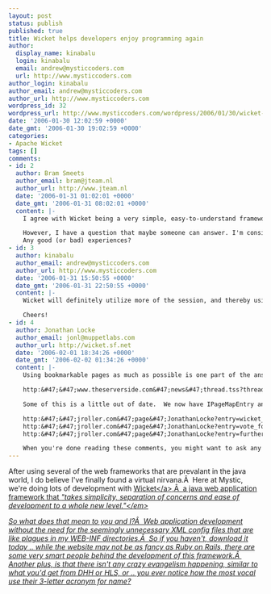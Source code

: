 ```yaml
---
layout: post
status: publish
published: true
title: Wicket helps developers enjoy programming again
author:
  display_name: kinabalu
  login: kinabalu
  email: andrew@mysticcoders.com
  url: http://www.mysticcoders.com
author_login: kinabalu
author_email: andrew@mysticcoders.com
author_url: http://www.mysticcoders.com
wordpress_id: 32
wordpress_url: http://www.mysticcoders.com/wordpress/2006/01/30/wicket-helps-developers-enjoy-programming-again/
date: '2006-01-30 12:02:59 +0000'
date_gmt: '2006-01-30 19:02:59 +0000'
categories:
- Apache Wicket
tags: []
comments:
- id: 2
  author: Bram Smeets
  author_email: bram@jteam.nl
  author_url: http://www.jteam.nl
  date: '2006-01-31 01:02:01 +0000'
  date_gmt: '2006-01-31 08:02:01 +0000'
  content: |-
    I agree with Wicket being a very simple, easy-to-understand framework and my first few trials have been very successful.

    However, I have a question that maybe someone can answer. I'm considering using Wicket for a project with high demands in terms of performance and scalability. How does Wicket's session requirements scale up. Did anyone use Wicket for a large scale project in production?
    Any good (or bad) experiences?
- id: 3
  author: kinabalu
  author_email: andrew@mysticcoders.com
  author_url: http://www.mysticcoders.com
  date: '2006-01-31 15:50:55 +0000'
  date_gmt: '2006-01-31 22:50:55 +0000'
  content: |-
    Wicket will definitely utilize more of the session, and thereby using more RAM on the machines running it.  And RAM is pretty cheap these days :)  Might join up on ##wicket on irc.freenode.net where a lot of the core developers are.

    Cheers!
- id: 4
  author: Jonathan Locke
  author_email: jonl@muppetlabs.com
  author_url: http://wicket.sf.net
  date: '2006-02-01 18:34:26 +0000'
  date_gmt: '2006-02-02 01:34:26 +0000'
  content: |-
    Using bookmarkable pages as much as possible is one part of the answer.  But we have other things that can help.  I made some comments on this a while ago here:

    http:&#47;&#47;www.theserverside.com&#47;news&#47;thread.tss?thread_id=35899#182653

    Some of this is a little out of date.  We now have IPageMapEntry and PageState is gone.  But in general, my comments are on target.  There are also several comments on my blog on this topic, including a sun RFE that we'd like people to vote for to support session scalability via "static anonymous classes".

    http:&#47;&#47;jroller.com&#47;page&#47;JonathanLocke?entry=wicket_refactorings
    http:&#47;&#47;jroller.com&#47;page&#47;JonathanLocke?entry=vote_for_pedro_or_at
    http:&#47;&#47;jroller.com&#47;page&#47;JonathanLocke?entry=further_reducing_wicket_state_2

    When you're done reading these comments, you might want to ask any lingering questions on the wicket-user mailing list.
---
```

<p>After using several of the web frameworks that are prevalant in the java world, I do believe I've finally found a virtual nirvana.&Acirc;&nbsp; Here at Mystic, we're doing lots of development with <a title="Wicket" href="http:&#47;&#47;wicket.sf.net">Wicket<&#47;a>,&Acirc;&nbsp;  a java web application framework that <em>"takes simplicity, separation of 				concerns and ease of development to a whole new level."<&#47;em></p>
<p>So what does that mean to you and I?&Acirc;&nbsp; Web application development without the need for the seemingly unnecessary XML config files that are like plagues in my WEB-INF directories.&Acirc;&nbsp; So if you haven't, download it today .. while the website may not be as fancy as Ruby on Rails, there are some very smart people behind the development of this framework.&Acirc;&nbsp; Another plus, is that there isn't any crazy evangelism happening, similar to what you'd get from DHH or HLS, or .. you ever notice how the most vocal use their 3-letter acronym for name?</p>
